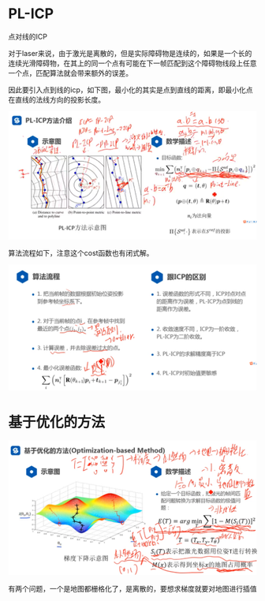 # PL-ICP
点对线的ICP

对于laser来说，由于激光是离散的，但是实际障碍物是连续的，如果是一个长的连续光滑障碍物，在其上的同一个点有可能在下一帧匹配到这个障碍物线段上任意一个点，匹配算法就会带来额外的误差。

因此要引入点到线的icp，如下图，最小化的其实是点到直线的距离，即最小化点在直线的法线方向的投影长度。

![title](https://raw.githubusercontent.com/HViktorTsoi/gitnote-image/master/gitnote/2020/08/15/1597496549705-1597496549717.png)

算法流程如下，注意这个cost函数也有闭式解。

![title](https://raw.githubusercontent.com/HViktorTsoi/gitnote-image/master/gitnote/2020/08/15/1597496612258-1597496612262.png)

# 基于优化的方法
![title](https://raw.githubusercontent.com/HViktorTsoi/gitnote-image/master/gitnote/2020/08/15/1597497467909-1597497467922.png)

有两个问题，一个是地图都栅格化了，是离散的，要想求梯度就要对地图进行插值